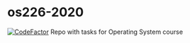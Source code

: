 # os226-2020
[![CodeFactor](https://www.codefactor.io/repository/github/vladislav-miroshnikov/os226-2020/badge)](https://www.codefactor.io/repository/github/vladislav-miroshnikov/os226-2020)
Repo with tasks for Operating System course

